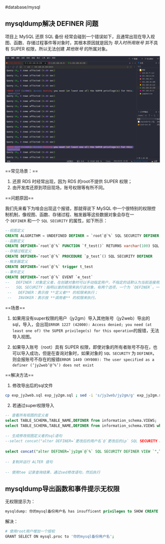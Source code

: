#database/mysql


## mysqldump解决 DEFINER 问题

项目上 MySQL 还原 SQL 备份 经常会碰到一个错误如下，且通常出现在导入视图、函数、存储过程事件等对象时，其根本原因就是因为 _导入时所用账号_ 并不具有 SUPER 权限，所以无法创建 _其他账号_ 的所属对象。

![](assets/mysql%20常见问题处理/image-20221127211042194.png)


==常见场景：==
1.  还原 RDS 时经常出现，因为 RDS 的root不提供 SUPER 权限；
2.  由开发库还原到项目现场，账号权限等有所不同。

==问题原因==

我们先来看下为啥会出现这个报错，那就得说下 MySQL 中一个很特别的权限控制机制，像视图、函数、存储过程、触发器等这些数据对象会存在一个 `DEFINER` 和一个 `SQL SECURITY` 的属性，如下所示：

```sql
--视图定义
CREATE ALGORITHM = UNDEFINED DEFINER = `root`@`%` SQL SECURITY DEFINER VIEW v_test
--函数定义
CREATE DEFINER=`root`@`%` FUNCTION `f_test()` RETURNS varchar(100) SQL SECURITY DEFINER
--存储过程定义
CREATE DEFINER=`root`@`%` PROCEDURE `p_test`() SQL SECURITY DEFINER
--触发器定义
CREATE DEFINER=`root`@`%` trigger t_test 
--事件定义
CREATE DEFINER=`root`@`%` EVENT `e_test`
--   DEFINER：对象定义者，在创建对象时可以手动指定用户，不指定的话默认为当前连接用户；
--   SQL SECURITY：指明以谁的权限来执行该对象，有两个选项，一个为 `DEFINER`，一个为 `INVOKER`，默认情况下系统指定为DEFINER；
 --   DEFINER：表示按 **定义者** 的权限来执行；
 --   INVOKER：表示按 **调用者** 的权限来执行。
```


==场景==
1. 如果用没有super权限的用户（jy2gm）导入其他账号（jy2web）导出的sql，导入，会出现`ERROR 1227 (42000): Access denied; you need (at least one of) the SUPER privilege(s) for this operation`的报错，无法导入视图。

2. 如果导入账号（root）具有 SUPER 权限，即使对象的所有者账号不存在，也可以导入成功，但是在查询对象时，如果对象的 `SQL SECURITY` 为 `DEFINER`，则会报账号不存在的报错`ERROR 1449 (HY000): The user specified as a definer (‘jy2web’@’%’) does not exist`


==解决方法==

1. 修改导出后的sql文件
```bash
cp exp_jy2web.sql exp_jy2gm.sql ; sed -i 's/jy2web/jy2gm/g' exp_jy2gm.sql
```

2. 若通过super权限导入
```sql
-- 查看所有视图的定义者 
select TABLE_SCHEMA,TABLE_NAME,DEFINER from information_schema.VIEWS;
select TABLE_SCHEMA,TABLE_NAME,DEFINER from information_schema.VIEWS where table_schema="jy2gm";

-- 生成修改视图定义者的sql语句
--select concat("alter DEFINER=`更改后的用户名`@`更改后的ip` SQL SECURITY DEFINER VIEW `",TABLE_SCHEMA,"`.",TABLE_NAME," as ",VIEW_DEFINITION,";") from information_schema.VIEWS where DEFINER = '修改前的用户名@修改前的ip';

select concat("alter DEFINER=`jy2gm`@`%` SQL SECURITY DEFINER VIEW `",TABLE_SCHEMA,"`.",TABLE_NAME," as ",VIEW_DEFINITION,";") from information_schema.VIEWS where DEFINER = '@%';

-- 复制并运行 ALTER 语句

-- 使用tee 记录查询结果，通过sed修改语句，然后执行
```


## mysqldump导出函数和事件提示无权限

无权限提示为：

```sql
mysqldump: 你的mysql备份用户名 has insufficent privileges to SHOW CREATE FUNCTION!
```

解决：

```bash
# 使用root用户增加一个授权
GRANT SELECT ON mysql.proc to '你的mysql备份用户名';
```